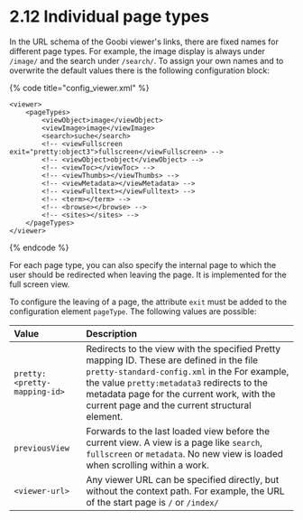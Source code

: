 # 2.12 Individual page types

In the URL schema of the Goobi viewer's links, there are fixed names for different page types. For example, the image display is always under `/image/` and the search under `/search/`. To assign your own names and to overwrite the default values there is the following configuration block:

{% code title="config\_viewer.xml" %}
```markup
<viewer>
    <pageTypes>
        <viewObject>image</viewObject>
        <viewImage>image</viewImage>
        <search>suche</search>
        <!-- <viewFullscreen exit="pretty:object3">fullscreen</viewFullscreen> -->
        <!-- <viewObject>object</viewObject> -->
        <!-- <viewToc></viewToc> -->
        <!-- <viewThumbs></viewThumbs> -->
        <!-- <viewMetadata></viewMetadata> -->
        <!-- <viewFulltext></viewFulltext> -->
        <!-- <term></term> -->
        <!-- <browse></browse> -->
        <!-- <sites></sites> -->
    </pageTypes>
</viewer>
```
{% endcode %}

For each page type, you can also specify the internal page to which the user should be redirected when leaving the page. It is implemented for the full screen view.

To configure the leaving of a page, the attribute `exit` must be added to the configuration element `pageType`. The following values are possible:

| Value | Description |
| :--- | :--- |
| `pretty:<pretty-mapping-id>` | Redirects to the view with the specified Pretty mapping ID. These are defined in the file `pretty-standard-config.xml` in the For example, the value `pretty:metadata3` redirects to the metadata page for the current work, with the current page and the current structural element. |
| `previousView` | Forwards to the last loaded view before the current view. A view is a page like `search`, `fullscreen` or `metadata`. No new view is loaded when scrolling within a work. |
| `<viewer-url>` | Any viewer URL can be specified directly, but without the context path. For example, the URL of the start page is `/` or `/index/` |

